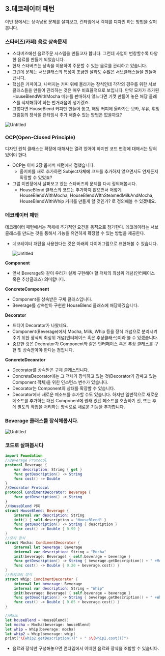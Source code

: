## 3.데코레이터 패턴

이번 장에서는 상속남용 문제를 살펴보고, 런타임에서 객체를 디자인 하는 방법을 살펴봅니다.

### 스타버즈(카페) 음료 상속문제

- 스타버즈에선 음료주문 시스템을 만들고자 합니다. 그런데 사업이 번창할수록 다양한 음료를 만들게 되었습니다.
- 현재 스타버즈는 상속을 이용하여 주문할 수 있는 음료를 관리하고 있습니다.
- 그런데 문제는 서브클래스의 특성이 조금만 달라도 수많은 서브클래스들을 만들어냅니다.
- 핵심은 커피이고, 나머지는 커피 위에 올라가는 장식인데 각각의 경우를 위한 서브클래스들을 만들어 관리하는 것은 매우 비효율적으로 보입니다. 만약 모카가 추가된 HouseBlendWithMocha 메뉴를 판매하지 않느다면 기껏 만들어 놓은 해당 클래스를 삭제해줘야 하는 번거러움이 생기겠죠.
- 그렇다면 HouseBlend 커피만 만들어 놓고, 해당 커피에 올라가는 모카, 우유, 휘핑크림등의 장식을 런타임시 추가 해줄수 있는 방법은 없을까요?

![Untitled](https://s3-us-west-2.amazonaws.com/secure.notion-static.com/2fb5773b-3d95-4c83-b2e7-e92386b39e58/Untitled.png)

### **OCP(Open-Closed Principle)**

디자인 원칙
클래스는 확장에 대해서는 열려 있어야 하지만 코드 변경에 대해서는 닫혀 있어야 한다. 

- OCP는 이미 2장 옵저버 패턴에서 접했습니다.
    - 옵저버를 새로 추가하면 Subject자체에 코드를 추가하지 않으면서도 언제든지 확장할 수 있었죠?
- 그럼 이번장에서 살펴보고 있는 스타버즈의 문제를 다시 정의해봅시다.
    - HouseBlend 클래스의 코드는 추가하지 않으면서 어떻게 HouseBlendWithMocha, HouseBlendWIthSteamedMilkAndMocha, HouseBlendWIthWhip 커피를 만들게 할 것인가? 로 정의해볼 수 있겠네요.

### **데코레이터 패턴**

데코레이터 패턴에서는 객체에 추가적인 요건을 동적으로 첨가한다.
데코레이터는 서브클래스를 만드는 것을 통해서 기능을 유연하게 확장할 수 있는 방법을 제공한다. 

- 데코레이터 패턴을 사용한다는 것은 아래의 다이어그램으로 표현해볼 수 있습니다.
    
    ![Untitled](https://s3-us-west-2.amazonaws.com/secure.notion-static.com/a453608b-be49-4042-9b14-617ceeeb58a7/Untitled.png)
    

**Component**

- 앞서 Beverage와 같이 우리가 실제 구현해야 할 객체의 최상위 개념(인터페이스 혹은 추상클래스) 의미합니다.

**ConcreteComponent**

- Component를 상속받은 구체 클래스입니다.
- Beverage를 상속받아 구현한 HouseBlend 클래스에 해당하겠습니다.

**Decorator**

- 드디어 Decorator가 나왔네요.
- Component(Beverage)에서 Mocha, Milk, Whip 등을 장식 개념으로 분리시켜 주기 위한 장식의 최상위 개념(인터페이스 혹은 추상클래스)이라 볼 수 있겠습니다.
- 중요한 것은 Decorator가 Component와 같은 인터페이스 혹은 추상 클래스를 구현 및 상속받아야 한다는 점입니다.

**ConcreteDecorator**

- Decorator를 상속받은 구체 클래스입니다.
- ConcreteDecorator에는 그 객체가 장식하고 있는 것(Decorator가 감싸고 있는 Component 객체)을 위한 인스턴스 변수가 있습니다.
- Decorator는 Component의 상태를 확장할 수 있습니다.
- Decorator에서 새로운 메소드를 추가할 수도 있습니다. 하지만 일반적으로 새로운 메소드를 추가하는 대신 Component에 원래 있던 메소드를 호출하기 전, 또는 후에 별도의 작업을 처리하는 방식으로 새로운 기능을 추가합니다.

### Beverage 클래스를 장식해봅시다.

![Untitled](https://s3-us-west-2.amazonaws.com/secure.notion-static.com/fd101aa9-da2d-40d4-8f74-614e972cc98f/Untitled.png)

### **코드로 살펴봅시다**

```swift
import Foundation
//Beverage Protocol
protocol Beverage {
    var description: String { get }
    func getDescription() -> String
    func cost() -> Double
}
//Decorator Protocol
protocol CondimentDecorator: Beverage {
    func getDescription() -> String
}
//HouseBlend 커피
struct HouseBlend: Beverage {
    internal var description: String
    init() { self.description = "HouseBlend" }
    func getDescription() -> String { description }
    func cost() -> Double { 0.99 }
}
//모카 장식
struct Mocha: CondimentDecorator {
    internal let beverage: Beverage
    internal var description: String = "Mocha"
    init(beverage: Beverage) { self.beverage = beverage }
    func getDescription() -> String { beverage.getDescription() + " +Mocha" }
    func cost() -> Double { 0.20 + beverage.cost() }
}
//휘핑크림 장식
struct Whip: CondimentDecorator {
    internal let beverage: Beverage
    internal var description: String = "Whip"
    init(beverage: Beverage) { self.beverage = beverage }
    func getDescription() -> String { beverage.getDescription() + " +Whip" }
    func cost() -> Double { 0.05 + beverage.cost() }
}

//Main
let houseBlend = HouseBlend()
let mocha = Mocha(beverage: houseBlend)
let whip = Whip(beverage: mocha)
let whip2 = Whip(beverage: whip)
print("\(whip2.getDescription())" + " $\(whip2.cost())")
```

- 음료와 장식만 구성해놓으면 런타임에서 어떠한 음료와 장식을 조합할 수 있습니다.
